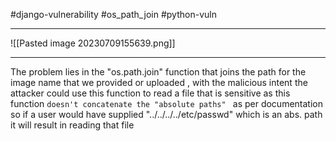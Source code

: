 #django-vulnerability #os_path_join #python-vuln
***
![[Pasted image 20230709155639.png]]
***
The problem lies in the "os.path.join" function that joins the path for the image name that we provided or uploaded , with the malicious intent the attacker could use this function to read a file that is sensitive as this function `doesn't concatenate the "absolute paths" ` as per documentation so if a user would have supplied "../../../../etc/passwd" which is an abs. path it will result in reading that file
